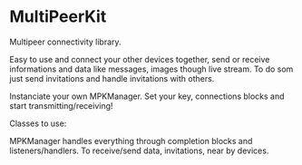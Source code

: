 # MultiPeerKit
Multipeer connectivity library.

Easy to use and connect your other devices together, send or receive informations and data like messages, images though live stream. 
To do som just send invitations and handle invitations with others.

Instanciate your own MPKManager.
Set your key, connections blocks and start transmitting/receiving!

Classes to use:

MPKManager handles everything through completion blocks and listeners/handlers.
To receive/send data, invitations, near by devices.

